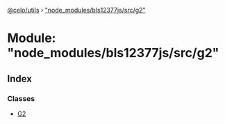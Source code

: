 [@celo/utils](../README.md) › ["node_modules/bls12377js/src/g2"](_node_modules_bls12377js_src_g2_.md)

# Module: "node_modules/bls12377js/src/g2"

## Index

### Classes

* [G2](../classes/_node_modules_bls12377js_src_g2_.g2.md)
